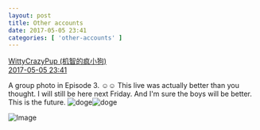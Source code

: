 ```yaml
---
layout: post
title: Other accounts
date: 2017-05-05 23:41
categories: [ 'other-accounts' ]
---
```


<div class="weibo-post-name">
  <a href="http://weibo.com/u/5706219726">WittyCrazyPup (机智的疯小狗)</a>
</div>
<div class="weibo-info">
  <a href="http://weibo.com/5706219726/F1L1OtvmA">2017-05-05 23:41</a>
</div>

A group photo in Episode 3. :relaxed::relaxed: This live was actually better than you thought. I will still be here next Friday. And I'm sure the boys will be better. This is the future. ![doge](http://img.t.sinajs.cn/t4/appstyle/expression/ext/normal/b6/doge_org.gif)![doge](http://img.t.sinajs.cn/t4/appstyle/expression/ext/normal/b6/doge_org.gif)

<!-- more -->

![Image](http://wx2.sinaimg.cn/mw690/006eaIq2gy1ffawwn8qm9j31w02io4qq.jpg)
